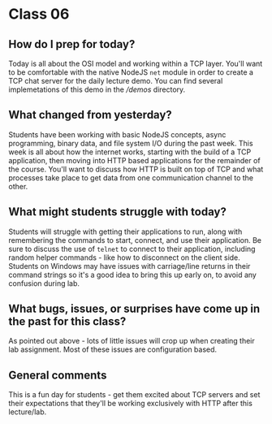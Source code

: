 # Class 06

## How do I prep for today?
Today is all about the OSI model and working within a TCP layer.  You'll want to be comfortable with the native NodeJS `net` module in order to create a TCP chat server for the daily lecture demo.  You can find several implemetations of this demo in the */demos* directory.
 
## What changed from yesterday?
Students have been working with basic NodeJS concepts, async programming, binary data, and file system I/O during the past week.  This week is all about how the internet works, starting with the build of a TCP application, then moving into HTTP based applications for the remainder of the course.  You'll want to discuss how HTTP is built on top of TCP and what processes take place to get data from one communication channel to the other.

## What might students struggle with today?
Students will struggle with getting their applications to run, along with remembering the commands to start, connect, and use their application.  Be sure to discuss the use of `telnet` to connect to their application, including random helper commands - like how to disconnect on the client side.  Students on Windows may have issues with carriage/line returns in their command strings so it's a good idea to bring this up early on, to avoid any confusion during lab.

## What bugs, issues, or surprises have come up in the past for this class?
As pointed out above - lots of little issues will crop up when creating their lab assignment.  Most of these issues are configuration based.

## General comments
This is a fun day for students - get them excited about TCP servers and set their expectations that they'll be working exclusively with HTTP after this lecture/lab.

